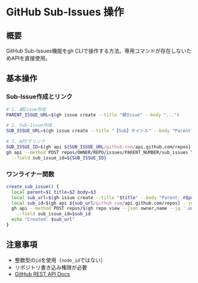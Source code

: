 # GitHub Sub-Issues 操作

## 概要
GitHub Sub-Issues機能をgh CLIで操作する方法。専用コマンドが存在しないためAPIを直接使用。

## 基本操作

### Sub-Issue作成とリンク
```bash
# 1. 親Issue作成
PARENT_ISSUE_URL=$(gh issue create --title "親Issue" --body "...")

# 2. Sub-Issue作成
SUB_ISSUE_URL=$(gh issue create --title "【Sub】タイトル" --body "Parent: #123...")

# 3. APIでリンク
SUB_ISSUE_ID=$(gh api ${SUB_ISSUE_URL/github.com/api.github.com/repos} --jq '.id')
gh api --method POST repos/OWNER/REPO/issues/PARENT_NUMBER/sub_issues \
  --field sub_issue_id=${SUB_ISSUE_ID}
```

### ワンライナー関数
```bash
create_sub_issue() {
  local parent=$1 title=$2 body=$3
  local sub_url=$(gh issue create --title "$title" --body "Parent: #$parent\n\n$body")
  local sub_id=$(gh api ${sub_url/github.com/api.github.com/repos} --jq '.id')
  gh api --method POST repos/$(gh repo view --json owner,name --jq '.owner.login + "/" + .name')/issues/$parent/sub_issues \
    --field sub_issue_id=$sub_id
  echo "Created: $sub_url"
}
```

## 注意事項
- 整数型の`id`を使用（`node_id`ではない）
- リポジトリ書き込み権限が必要
- [GitHub REST API Docs](https://docs.github.com/en/rest/issues/sub-issues)
